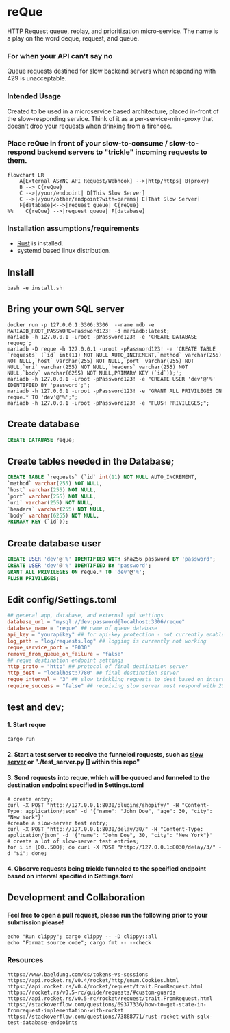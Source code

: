 # reQue
HTTP Request queue, replay, and prioritization micro-service.
The name is a play on the word deque, request, and queue.

### For when your API can't say no
Queue requests destined for slow backend servers when responding with 429 is unacceptable.

### Intended Usage
Created to be used in a microservice based architecture, placed in-front of the slow-responding service.
Think of it as a per-service-mini-proxy that doesn't drop your requests when drinking from a firehose.

### Place reQue in front of your slow-to-consume / slow-to-respond backend servers to "trickle" incoming requests to them.
```mermaid
flowchart LR
    A[External ASYNC API Request/Webhook] -->|http/https| B(proxy)
    B --> C{reQue}
    C -->|/your/endpoint| D[This Slow Server]
    C -->|/your/other/endpoint?with=params| E[That Slow Server]
    F[database]<-->|request queue| C{reQue}
%%    C{reQue} -->|request queue| F[database]
```


### Installation assumptions/requirements
- [Rust](https://www.rust-lang.org/tools/install) is installed.
- systemd based linux distribution.

## Install
```shell
bash -e install.sh
```

## Bring your own SQL server
    docker run -p 127.0.0.1:3306:3306  --name mdb -e MARIADB_ROOT_PASSWORD=Password123! -d mariadb:latest;
    mariadb -h 127.0.0.1 -uroot -pPassword123! -e 'CREATE DATABASE reque;';
    mariadb -D reque -h 127.0.0.1 -uroot -pPassword123! -e 'CREATE TABLE `requests` (`id` int(11) NOT NULL AUTO_INCREMENT,`method` varchar(255) NOT NULL,`host` varchar(255) NOT NULL,`port` varchar(255) NOT NULL,`uri` varchar(255) NOT NULL,`headers` varchar(255) NOT NULL,`body` varchar(6255) NOT NULL,PRIMARY KEY (`id`));';
    mariadb -h 127.0.0.1 -uroot -pPassword123! -e "CREATE USER 'dev'@'%' IDENTIFIED BY 'password';";
    mariadb -h 127.0.0.1 -uroot -pPassword123! -e "GRANT ALL PRIVILEGES ON reque.* TO 'dev'@'%';";
    mariadb -h 127.0.0.1 -uroot -pPassword123! -e "FLUSH PRIVILEGES;";
    

## Create database
```sql
CREATE DATABASE reque;
```

## Create tables needed in the Database;

```sql
CREATE TABLE `requests` (`id` int(11) NOT NULL AUTO_INCREMENT,
`method` varchar(255) NOT NULL,
`host` varchar(255) NOT NULL,
`port` varchar(255) NOT NULL,
`uri` varchar(255) NOT NULL,
`headers` varchar(255) NOT NULL,
`body` varchar(6255) NOT NULL,
PRIMARY KEY (`id`));
```

## Create database user
```sql
CREATE USER 'dev'@'%' IDENTIFIED WITH sha256_password BY 'password';
CREATE USER 'dev'@'%' IDENTIFIED BY 'password';
GRANT ALL PRIVILEGES ON reque.* TO 'dev'@'%';
FLUSH PRIVILEGES;
```

## Edit config/Settings.toml
```toml
## general app, database, and external api settings
database_url = "mysql://dev:password@localhost:3306/reque"
database_name = "reque" ## name of queue database
api_key = "yourapikey" ## for api-key protection - not currently enabled on any endpoints
log_path = "log/requests.log" ## logging is currently not working
reque_service_port = "8030"
remove_from_queue_on_failure = "false"
## reque destination endpoint settings
http_proto = "http" ## protocol of final destination server
http_dest = "localhost:7780" ## final destination server
reque_interval = "3" ## slow trickling requests to dest based on interval in seconds
require_success = "false" ## receiving slow server must respond with 200
```

## test and dev;

#### 1. Start reque
```shell
cargo run
```

#### 2. Start a test server to receive the funneled requests, such as [slow server](https://github.com/helloimalemur/Slow-Server) or "./test_server.py [<port>] within this repo"

#### 3. Send requests into reque, which will be queued and funneled to the destination endpoint specified in Settings.toml
```shell
# create entry;
curl -X POST "http://127.0.0.1:8030/plugins/shopify/" -H "Content-Type: application/json" -d '{"name": "John Doe", "age": 30, "city": "New York"}'
#create a slow-server test entry;
curl -X POST "http://127.0.0.1:8030/delay/30/" -H "Content-Type: application/json" -d '{"name": "John Doe", 30, "city": "New York"}'
# create a lot of slow-server test entries;
for i in {00..500}; do curl -X POST "http://127.0.0.1:8030/delay/3/" -d "$i"; done;
```
#### 4. Observe requests being trickle funneled to the specified endpoint based on interval specified in Settings.toml

[//]: # (```sql)
[//]: # (INSERT INTO requests &#40;method, host, port, uri, headers, body&#41; VALUES &#40;"method", "host", "port", "uri", "headers", "body"&#41;;)
[//]: # (```)


## Development and Collaboration
#### Feel free to open a pull request, please run the following prior to your submission please!
    echo "Run clippy"; cargo clippy -- -D clippy::all
    echo "Format source code"; cargo fmt -- --check



### Resources
    https://www.baeldung.com/cs/tokens-vs-sessions
    https://api.rocket.rs/v0.4/rocket/http/enum.Cookies.html
    https://api.rocket.rs/v0.4/rocket/request/trait.FromRequest.html
    https://rocket.rs/v0.5-rc/guide/requests/#custom-guards
    https://api.rocket.rs/v0.5-rc/rocket/request/trait.FromRequest.html
    https://stackoverflow.com/questions/69377336/how-to-get-state-in-fromrequest-implementation-with-rocket
    https://stackoverflow.com/questions/73868771/rust-rocket-with-sqlx-test-database-endpoints
